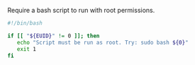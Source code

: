 Require a bash script to run with root permissions.
```sh
#!/bin/bash

if [[ "${EUID}" != 0 ]]; then
   echo "Script must be run as root. Try: sudo bash ${0}"
   exit 1
fi
```